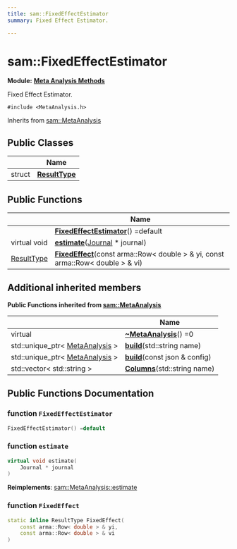 ```yaml
---
title: sam::FixedEffectEstimator
summary: Fixed Effect Estimator.  

---
```


# sam::FixedEffectEstimator


**Module:** **[Meta Analysis Methods](/doxygen/Modules/group___meta_analysis/)**

Fixed Effect Estimator. 

`#include <MetaAnalysis.h>`


Inherits from [sam::MetaAnalysis](/doxygen/Classes/classsam_1_1_meta_analysis/)



## Public Classes

|                | Name           |
| -------------- | -------------- |
| struct | **[ResultType](/doxygen/Classes/structsam_1_1_fixed_effect_estimator_1_1_result_type/)**  |








## Public Functions

|                | Name           |
| -------------- | -------------- |
|  | **[FixedEffectEstimator](/doxygen/Classes/classsam_1_1_fixed_effect_estimator/#function-fixedeffectestimator)**() =default  |
| virtual void | **[estimate](/doxygen/Classes/classsam_1_1_fixed_effect_estimator/#function-estimate)**([Journal](/doxygen/Classes/classsam_1_1_journal/) * journal)  |
| [ResultType](/doxygen/Classes/structsam_1_1_fixed_effect_estimator_1_1_result_type/) | **[FixedEffect](/doxygen/Classes/classsam_1_1_fixed_effect_estimator/#function-fixedeffect)**(const arma::Row< double > & yi, const arma::Row< double > & vi)  |






## Additional inherited members










**Public Functions inherited from [sam::MetaAnalysis](/doxygen/Classes/classsam_1_1_meta_analysis/)**

|                | Name           |
| -------------- | -------------- |
| virtual  | **[~MetaAnalysis](/doxygen/Classes/classsam_1_1_meta_analysis/#function-~metaanalysis)**() =0  |
| std::unique_ptr< [MetaAnalysis](/doxygen/Classes/classsam_1_1_meta_analysis/) > | **[build](/doxygen/Classes/classsam_1_1_meta_analysis/#function-build)**(std::string name)  |
| std::unique_ptr< [MetaAnalysis](/doxygen/Classes/classsam_1_1_meta_analysis/) > | **[build](/doxygen/Classes/classsam_1_1_meta_analysis/#function-build)**(const json & config)  |
| std::vector< std::string > | **[Columns](/doxygen/Classes/classsam_1_1_meta_analysis/#function-columns)**(std::string name)  |















## Public Functions Documentation

### function `FixedEffectEstimator`

```cpp
FixedEffectEstimator() =default
```





























### function `estimate`

```cpp
virtual void estimate(
    Journal * journal
)
```


























**Reimplements**: [sam::MetaAnalysis::estimate](/doxygen/Classes/classsam_1_1_meta_analysis/#function-estimate)




### function `FixedEffect`

```cpp
static inline ResultType FixedEffect(
    const arma::Row< double > & yi,
    const arma::Row< double > & vi
)
```



































